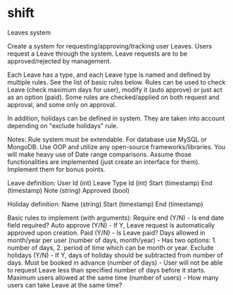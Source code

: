 shift
=====

Leaves system

Create a system for requesting/approving/tracking user Leaves. Users request a Leave through the system. Leave requests are to be approved/rejected by management.

Each Leave has a type, and each Leave type is named and defined by multiple rules. See the list of basic rules below. Rules can be used to check Leave (check maximum days for user), modify it (auto approve) or just act as an option (paid). Some rules are checked/applied on both request and approval, and some only on approval.

In addition, holidays can be defined in system. They are taken into account depending on "exclude holidays" rule.

Notes:
Rule system must be extendable.
For database use MySQL or MongoDB.
Use OOP and utilize any open-source frameworks/libraries.
You will make heavy use of Date range comparisons. Assume those functionalities are implemented (just create an interface for them). Implement them for bonus points.

Leave definition:
User Id (int)
Leave Type Id (int)
Start (timestamp)
End (timestamp)
Note (string)
Approved (bool)

Holiday definition:
Name (string)
Start (timestamp)
End (timestamp)

Basic rules to implement (with arguments):
Require end (Y/N) - Is end date field required?
Auto approve (Y/N) - If Y, Leave request is automatically approved upon creation.
Paid (Y/N) - Is Leave paid?
Days allowed in month/year per user (number of days, month/year) - Has two options: 1. number of days, 2. period of time which can be month or year.
Exclude holidays (Y/N) - If Y, days of holiday should be subtracted from number of days.
Must be booked in advance (number of days) - User will not be able to request Leave less than specified number of days before it starts.
Maximum users allowed at the same time (number of users) - How many users can take Leave at the same time?
